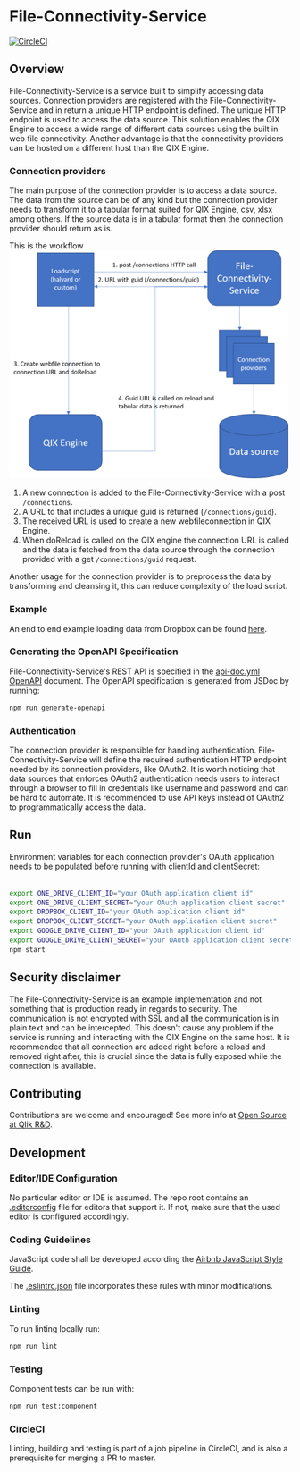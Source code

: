 # File-Connectivity-Service

[![CircleCI](https://circleci.com/gh/qlik-oss/core-file-connectivity-service.svg?style=shield)](https://circleci.com/gh/qlik-oss/core-file-connectivity-service)

## Overview
File-Connectivity-Service is a service built to simplify accessing data sources. Connection providers are registered with the File-Connectivity-Service and in return a unique HTTP endpoint is defined. The unique HTTP endpoint is used to access the data source. This solution enables the QIX Engine to access a wide range of different data sources using the built in web file connectivity. Another advantage is that the connectivity providers can be hosted on a different host than the QIX Engine.

### Connection providers
The main purpose of the connection provider is to access a data source. The data from the source can be of any kind but the connection provider needs to transform it to a tabular format suited for QIX Engine, csv, xlsx among others. If the source data is in a tabular format then the connection provider should return as is.

This is the workflow
<img src="./docs/images/flow.png" width="500">

1. A new connection is added to the File-Connectivity-Service with a post `/connections`.
2. A URL to that includes a unique guid is returned (`/connections/guid`).
3. The received URL is used to create a new webfileconnection in QIX Engine.
4. When doReload is called on the QIX engine the connection URL is called and the data is fetched from the data source through the connection provided with a get `/connections/guid` request.

Another usage for the connection provider is to preprocess the data by transforming and cleansing it, this can reduce complexity of the load script.

### Example
An end to end example loading data from Dropbox can be found [here](./examples/README.md). 

### Generating the OpenAPI Specification

File-Connectivity-Service's REST API is specified in the [api-doc.yml](./docs/api-doc.yml) [OpenAPI](https://www.openapis.org/) document. The OpenAPI specification is generated from JSDoc by running:

```sh
npm run generate-openapi
```

### Authentication

The connection provider is responsible for handling authentication. File-Connectivity-Service will define the required authentication HTTP endpoint needed by its connection providers, like OAuth2. It is worth noticing that data sources that enforces OAuth2 authentication needs users to interact through a browser to fill in credentials like username and password and can be hard to automate. It is recommended to use API keys instead of OAuth2 to programmatically access the data.

## Run

Environment variables for each connection provider's OAuth application needs to be populated before running with clientId and clientSecret:

```sh

export ONE_DRIVE_CLIENT_ID="your OAuth application client id"
export ONE_DRIVE_CLIENT_SECRET="your OAuth application client secret"
export DROPBOX_CLIENT_ID="your OAuth application client id"
export DROPBOX_CLIENT_SECRET="your OAuth application client secret"
export GOOGLE_DRIVE_CLIENT_ID="your OAuth application client id"
export GOOGLE_DRIVE_CLIENT_SECRET="your OAuth application client secret"
npm start
```

## Security disclaimer
The File-Connectivity-Service is an example implementation and not something that is production ready in regards to security.
The communication is not encrypted with SSL and all the communication is in plain text and can be intercepted. This doesn't cause any problem if the service is running and interacting with the QIX Engine on the same host.
It is recommended that all connection are added right before a reload and removed right after, this is crucial since the data is fully exposed while the connection is available.

## Contributing

Contributions are welcome and encouraged! See more info at [Open Source at Qlik R&D](https://github.com/qlik-oss/open-source).

## Development

### Editor/IDE Configuration

No particular editor or IDE is assumed. The repo root contains an [.editorconfig](./.editorconfig) file for editors that support it. If not, make sure that the used editor is configured accordingly.

### Coding Guidelines

JavaScript code shall be developed according the [Airbnb JavaScript Style Guide](https://github.com/airbnb/javascript).

The [.eslintrc.json](./.eslintrc.json) file incorporates these rules with minor modifications.

### Linting

To run linting locally run:

```sh
npm run lint
```

### Testing

Component tests can be run with:

```sh
npm run test:component
```

### CircleCI

Linting, building and testing is part of a job pipeline in CircleCI, and is also a prerequisite for merging a PR to master.
